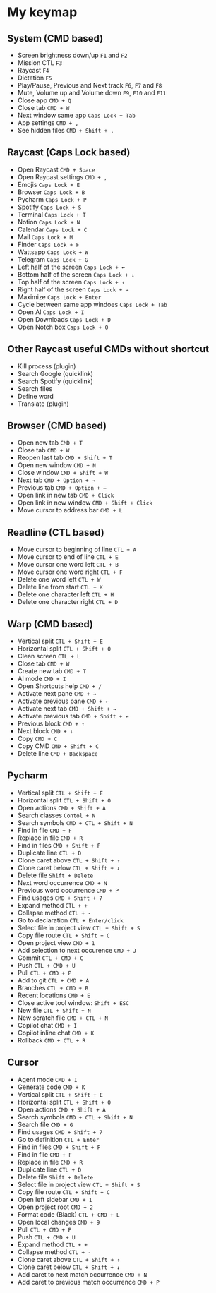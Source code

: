 # My keymap

## System (CMD based)

* Screen brightness down/up `F1` and `F2`
* Mission CTL `F3`
* Raycast `F4`
* Dictation `F5`
* Play/Pause, Previous and Next track `F6`, `F7` and `F8`
* Mute, Volume up and Volume down `F9`, `F10` and `F11`
* Close app `CMD + Q`
* Close tab `CMD + W`
* Next window same app `Caps Lock + Tab`
* App settings `CMD + ,`
* See hidden files `CMD + Shift + .`

## Raycast (Caps Lock based)

* Open Raycast `CMD + Space`
* Open Raycast settings `CMD + ,`
* Emojis `Caps Lock + E`
* Browser `Caps Lock + B`
* Pycharm `Caps Lock + P`
* Spotify `Caps Lock + S`
* Terminal `Caps Lock + T`
* Notion `Caps Lock + N`
* Calendar `Caps Lock + C`
* Mail `Caps Lock + M`
* Finder `Caps Lock + F`
* Wattsapp `Caps Lock + W`
* Telegram `Caps Lock + G`
* Left half of the screen `Caps Lock + ←`
* Bottom half of the screen `Caps Lock + ↓`
* Top half of the screen `Caps Lock + ↑`
* Right half of the screen `Caps Lock + →`
* Maximize `Caps Lock + Enter`
* Cycle between same app windoes `Caps Lock + Tab`
* Open AI `Caps Lock + I`
* Open Downloads `Caps Lock + D`
* Open Notch box `Caps Lock + O`

## Other Raycast useful CMDs without shortcut

* Kill process (plugin)
* Search Google (quicklink)
* Search Spotify (quicklink)
* Search files
* Define word
* Translate (plugin)

## Browser (CMD based)

* Open new tab `CMD + T`
* Close tab `CMD + W`
* Reopen last tab `CMD + Shift + T`
* Open new window `CMD + N`
* Close window `CMD + Shift + W`
* Next tab `CMD + Option + →`
* Previous tab `CMD + Option + ←`
* Open link in new tab `CMD + Click`
* Open link in new window `CMD + Shift + Click`
* Move cursor to address bar `CMD + L`

## Readline (CTL based)

* Move cursor to beginning of line `CTL + A`
* Move cursor to end of line `CTL + E`
* Move cursor one word left `CTL + B`
* Move cursor one word right `CTL + F`
* Delete one word left `CTL + W`
* Delete line from start `CTL + K`
* Delete one character left `CTL + H`
* Delete one character right `CTL + D`

## Warp (CMD based)

* Vertical split `CTL + Shift + E`
* Horizontal split `CTL + Shift + O`
* Clean screen `CTL + L`
* Close tab `CMD + W`
* Create new tab `CMD + T`
* AI mode `CMD + I`
* Open Shortcuts help `CMD + /`
* Activate next pane `CMD + →`
* Activate previous pane `CMD + ←`
* Activate next tab `CMD + Shift + →`
* Activate previous tab `CMD + Shift + ←`
* Previous block `CMD + ↑`
* Next block `CMD + ↓`
* Copy `CMD + C`
* Copy CMD `CMD + Shift + C`
* Delete line `CMD + Backspace`

## Pycharm

* Vertical split `CTL + Shift + E`
* Horizontal split `CTL + Shift + O`
* Open actions `CMD + Shift + A`
* Search classes `Contol + N`
* Search symbols `CMD + CTL + Shift + N`
* Find in file `CMD + F`
* Replace in file `CMD + R`
* Find in files `CMD + Shift + F`
* Duplicate line `CTL + D`
* Clone caret above `CTL + Shift + ↑`
* Clone caret below `CTL + Shift + ↓`
* Delete file `Shift + Delete`
* Next word occurrence `CMD + N`
* Previous word occurrence `CMD + P`
* Find usages `CMD + Shift + 7`
* Expand method `CTL + +`
* Collapse method `CTL + -`
* Go to declaration `CTL + Enter/click`
* Select file in project view `CTL + Shift + S`
* Copy file route `CTL + Shift + C`
* Open project view `CMD + 1`
* Add selection to next occurence `CMD + J`
* Commit `CTL + CMD + C`
* Push `CTL + CMD + U`
* Pull `CTL + CMD + P`
* Add to git `CTL + CMD + A`
* Branches `CTL + CMD + B`
* Recent locations `CMD + E`
* Close active tool window: `Shift + ESC`
* New file `CTL + Shift + N`
* New scratch file `CMD + CTL + N`
* Copilot chat `CMD + I`
* Copilot inline chat `CMD + K`
* Rollback `CMD + CTL + R`

## Cursor

* Agent mode `CMD + I`
* Generate code `CMD + K`
* Vertical split `CTL + Shift + E`
* Horizontal split `CTL + Shift + O`
* Open actions `CMD + Shift + A`
* Search symbols `CMD + CTL + Shift + N`
* Search file `CMD + G`
* Find usages `CMD + Shift + 7`
* Go to definition `CTL + Enter`
* Find in files `CMD + Shift + F`
* Find in file `CMD + F`
* Replace in file `CMD + R`
* Duplicate line `CTL + D`
* Delete file `Shift + Delete`
* Select file in project view `CTL + Shift + S`
* Copy file route `CTL + Shift + C`
* Open left sidebar `CMD + 1`
* Open project root `CMD + 2`
* Format code (Black) `CTL + CMD + L`
* Open local changes `CMD + 9`
* Pull `CTL + CMD + P`
* Push `CTL + CMD + U`
* Expand method `CTL + +`
* Collapse method `CTL + -`
* Clone caret above `CTL + Shift + ↑`
* Clone caret below `CTL + Shift + ↓`
* Add caret to next match occurrence `CMD + N`
* Add caret to previous match occurrence `CMD + P`
